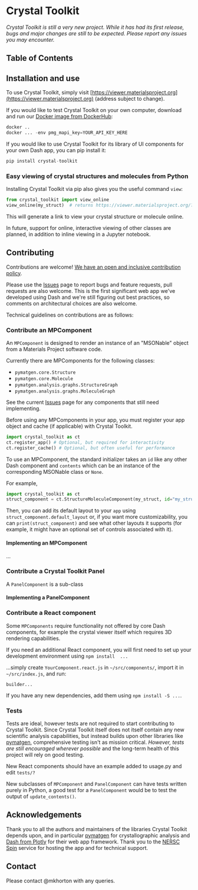 # Crystal Toolkit

*Crystal Toolkit is still a very new project. While it has had its first release, 
bugs and major changes are still to be expected. Please report any issues you may 
encounter.*

## Table of Contents

## Installation and use

To use Crystal Toolkit, simply visit [https://viewer.materialsproject.org](https://viewer.materialsproject.org) (address subject to change).


If you would like to test Crystal Toolkit on your own computer, download and run our [Docker image from DockerHub](...):

```python
docker ..
docker ... -env pmg_mapi_key=YOUR_API_KEY_HERE
```

If you would like to use Crystal Toolkit for its library of UI components
for your own Dash app, you can pip install it:

```python
pip install crystal-toolkit
```

### Easy viewing of crystal structures and molecules from Python

Installing Crystal Toolkit via pip also gives you the useful command `view`:

```python
from crystal_toolkit import view_online
view_online(my_struct)  # returns https://viewer.materialsproject.org/?token=...
```

This will generate a link to view your crystal structure or molecule online. 

In future, support for online, interactive viewing of other classes are planned, 
in addition to inline viewing in a Jupyter notebook.

## Contributing

Contributions are welcome! [We have an open and inclusive contribution policy](...).

Please use the [Issues]() page to report bugs and feature requests, pull requests are also welcome.
This is the first significant web app we've developed using Dash and we're still figuring out 
best practices, so comments on architectural choices are also welcome.

Technical guidelines on contributions are as follows:

### Contribute an MPComponent

An `MPComponent` is designed to render an instance of an "MSONable"
object from a Materials Project software code.

Currently there are MPComponents for the following classes:

- `pymatgen.core.Structure`
- `pymatgen.core.Molecule`
- `pymatgen.analysis.graphs.StructureGraph`
- `pymatgen.analysis.graphs.MoleculeGraph`

See the current [Issues](???) page for any components that still need implementing.

Before using any MPComponents in your app, you must register your app object and cache
(if applicable) with Crystal Toolkit.

```python
import crystal_toolkit as ct
ct.register_app() # Optional, but required for interactivity
ct.register_cache() # Optional, but often useful for performance
```

To use an MPComponent, the standard initializer takes an `id` like any other Dash component and `contents`
which can be an instance of the corresponding MSONable class or `None`.

For example,

```python
import crystal_toolkit as ct
struct_component = ct.StructureMoleculeComponent(my_struct, id="my_structure_visualizer")
```

Then, you can add its default layout to your `app` using `struct_component.default_layout`
or, if you want more customizability, you can `print(struct_component)` and see
what other layouts it supports (for example, it might have an optional set of controls associated
with it).

#### Implementing an MPComponent

...

### Contribute a Crystal Toolkit Panel

A `PanelComponent` is a sub-class

#### Implementing a PanelComponent

### Contribute a React component

Some `MPComponents` require functionality not offered by core Dash components, 
for example the crystal viewer itself which requires 3D rendering capabilities.

If you need an additional React component, you will first need to set up 
your development environment using `npm install  ...`

...simply create `YourComponent.react.js`
in `~/src/components/`, import it in `~/src/index.js`, and run:

`builder...`

If you have any new dependencies, add them using `npm install -S ...`.

### Tests

Tests are ideal, however tests are not required to start contributing 
to Crystal Toolkit. Since Crystal Toolkit itself does not itself contain any new 
scientific analysis capabilities, but instead builds upon other libraries 
like [pymatgen](http://pymatgen.org), comprehensive testing isn't as 
mission critical. *However, tests are still encouraged wherever possible* 
and the long-term health of this project will rely on good testing.

New React components should have an example added to usage.py and edit `tests/?`

New subclasses of `MPComponent` and `PanelComponent` can have tests
written purely in Python, a good test for a `PanelComponent` would be to
test the output of `update_contents()`.

## Acknowledgements

Thank you to all the authors and maintainers of the libraries Crystal Toolkit 
depends upon, and in particular [pymatgen](http://pymatgen.org) for crystallographic 
analysis and [Dash from Plotly](https://plot.ly/products/dash/) for their web app framework. Thank you 
to the [NERSC Spin](http://www.nersc.gov/users/data-analytics/spin/) service for hosting the app and
for technical support.

## Contact

Please contact @mkhorton with any queries.
